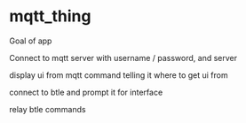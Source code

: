 # mqtt_thing

Goal of app

Connect to mqtt server with username / password, and server

display ui from mqtt command telling it where to get ui from

connect to btle and prompt it for interface

relay btle commands


